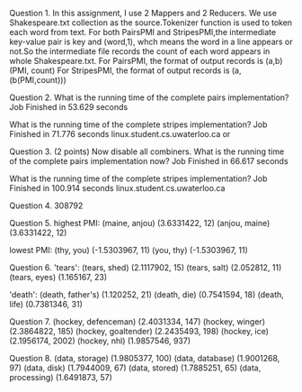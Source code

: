 Question 1.
In this assignment, I use 2 Mappers and 2 Reducers.
We use Shakespeare.txt collection as the source.Tokenizer function is used to token each word from text. 
For both PairsPMI and StripesPMI,the intermediate key-value pair is key and (word,1), whch means the word in a line appears or not.So the intermediate file records the count of each word appears in whole Shakespeare.txt.
For PairsPMI, the format of output records is (a,b)(PMI, count)
For StripesPMI, the format of output records is (a,(b(PMI,count)))




Question 2.
What is the running time of the complete pairs implementation?
Job Finished in 53.629 seconds

What is the running time of the complete stripes implementation? 
Job Finished in 71.776 seconds
linux.student.cs.uwaterloo.ca or 



Question 3. (2 points) Now disable all combiners. What is the running time of the complete pairs implementation now? 
Job Finished in 66.617 seconds

What is the running time of the complete stripes implementation? 
Job Finished in 100.914 seconds
linux.student.cs.uwaterloo.ca 

Question 4. 
308792


Question 5. 
highest PMI:
(maine, anjou)	(3.6331422, 12)
(anjou, maine)	(3.6331422, 12)

lowest PMI:
(thy, you)	(-1.5303967, 11)
(you, thy)	(-1.5303967, 11)



Question 6.
'tears':
(tears, shed)	(2.1117902, 15)
(tears, salt)	(2.052812, 11)
(tears, eyes)	(1.165167, 23)

'death':
(death, father's)	(1.120252, 21)
(death, die)	(0.7541594, 18)
(death, life)	(0.7381346, 31)



Question 7.
(hockey, defenceman)	(2.4031334, 147)
(hockey, winger)	(2.3864822, 185)
(hockey, goaltender)	(2.2435493, 198)
(hockey, ice)	(2.1956174, 2002)
(hockey, nhl)	(1.9857546, 937)


Question 8.
(data, storage)	(1.9805377, 100)
(data, database)	(1.9001268, 97)
(data, disk)	(1.7944009, 67)
(data, stored)	(1.7885251, 65)
(data, processing)	(1.6491873, 57)

